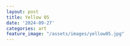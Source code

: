 ```yaml
---
layout: post
title: Yellow 05
date: '2024-09-27'
categories: art
feature_image: "/assets/images/yellow05.jpg"
---
```

